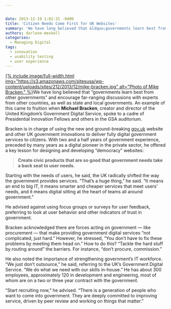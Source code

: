 ```yaml
---


date: 2013-12-19 1:02:31 -0400
title: 'Citizen Needs Come First for UK Websites'
summary: 'We have long believed that &ldquo;governments learn best from other governments&rdquo; and encourage far-ranging discussions with experts from other countries, as well as state and local governments. &nbsp;An example of &nbsp;this came to fruition when&nbsp;Michael Bracken, creator and director of the United Kingdom&rsquo;s Government Digital Service, spoke to a'
authors: darlene-meskell
categories:
  - Managing Digital
tags:
  - innovation
  - usability testing
  - user experience
---
```


<p dir="ltr">
  <a href="https://s3.amazonaws.com/sitesusa/wp-content/uploads/sites/212/2013/12/mike-bracken.jpg">
{% include image/full-width.html img="https://s3.amazonaws.com/sitesusa/wp-content/uploads/sites/212/2013/12/mike-bracken.jpg" alt="Photo of Mike Bracken." %}</a>We have long believed that “governments learn best from other governments” and encourage far-ranging discussions with experts from other countries, as well as state and local governments.  An example of  this came to fruition when <strong>Michael Bracken</strong>, creator and director of the United Kingdom’s Government Digital Service, spoke to a cadre of Presidential Innovation Fellows and others in the GSA auditorium.
</p>

<p dir="ltr">
  Bracken is in charge of using the new and ground-breaking <a href="http://www.gov.uk/">gov.uk</a> website and other UK government innovations to deliver fully digital government services to citizens.  With two and a half years of government experience, preceded by many years as a digital pioneer in the private sector, he offered a key lesson for designing and developing “democracy” websites:
</p>

> <p dir="ltr">
>   <strong>Create civic products that are so good that government needs take a back seat to user needs.</strong>
> </p>

<p dir="ltr">
  Starting with the needs of users, he said, the UK radically shifted the way the government provides services. “That’s a huge thing,” he said. “It means an end to big IT, it means smarter and cheaper services that meet users’ needs, and it means digital sitting at the heart of teams all around government.”
</p>

<p dir="ltr">
  He advised against using focus groups or surveys for user feedback, preferring to look at user behavior and other indicators of trust in government.
</p>

<p dir="ltr">
  Bracken acknowledged there are forces acting on government — like procurement — that make providing government digital services “not complicated, just hard.”  However, he stressed, “You don’t have to fix these problems by meeting them head on.”  How to do this? “Tackle the hard stuff by routing around” the barriers.  For instance, “don’t procure, commission.”
</p>

<p dir="ltr">
  He also noted the importance of strengthening government’s IT workforce.  “We just don’t outsource,” he said, referring to the UK’s Government Digital Service.  “We do what we need with our skills in-house.”  He has about 300 employees, approximately 120 in development and engineering, most of whom are on a two or three year contract with the government.
</p>

<p dir="ltr">
  “Start recruiting now,” he advised.  “There is a generation of people who want to come into government.  They are deeply committed to improving service, driven by peer review and working on things that matter.”
</p>